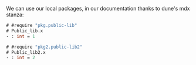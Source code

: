 We can use our local packages, in our documentation thanks to dune's mdx stanza:

```ocaml
# #require "pkg.public-lib"
# Public_lib.x
- : int = 1
```

```ocaml
# #require "pkg2.public-lib2"
# Public_lib2.x
- : int = 2
```
